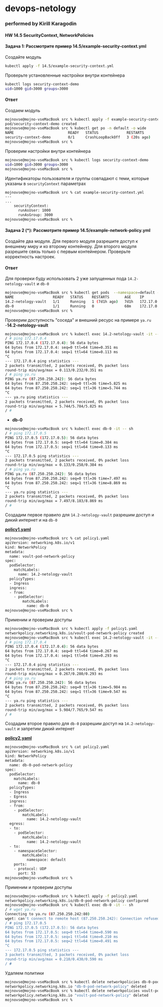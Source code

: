 # devops-netology
### performed by Kirill Karagodin
#### HW 14.5 SecurityContext, NetworkPolicies

#### Задача 1: Рассмотрите пример 14.5/example-security-context.yml

Создайте модуль
````bash
kubectl apply -f 14.5/example-security-context.yml
````
Проверьте установленные настройки внутри контейнера
````bash
kubectl logs security-context-demo
uid=1000 gid=3000 groups=3000
````
#### Ответ

Создаем модуль
````bash
mojnovse@mojno-vseMacBook src % kubectl apply -f example-security-context.yml
pod/security-context-demo created
mojnovse@mojno-vseMacBook src % kubectl get po -n default -o wide
NAME                         READY   STATUS             RESTARTS        AGE     IP            NODE       NOMINATED NODE   READINESS GATES
security-context-demo        0/1     CrashLoopBackOff   3 (20s ago)     74s     172.17.0.12   minikube   <none>           <none>
mojnovse@mojno-vseMacBook src %
````
Проверим настройки внутри контейнера
````bash
mojnovse@mojno-vseMacBook src % kubectl logs security-context-demo
uid=1000 gid=3000 groups=3000
mojnovse@mojno-vseMacBook src %
````
Идентификаторы пользователя и группы совпадают с теми, которые указаны в `securityContext` параметрах
````bash
mojnovse@mojno-vseMacBook src % cat example-security-context.yml
---
...
    securityContext:
      runAsUser: 1000
      runAsGroup: 3000
mojnovse@mojno-vseMacBook src %
````
#### Задача 2 (*): Рассмотрите пример 14.5/example-network-policy.yml

Создайте два модуля. Для первого модуля разрешите доступ к внешнему миру и ко второму контейнеру.
Для второго модуля разрешите связь только с первым контейнером. Проверьте корректность настроек.

#### Ответ

Для проверки буду использовать 2 уже запущенных пода `14.2-netology-vault` и `db-0`
````bash
mojnovse@mojno-vseMacBook src % kubectl get pods  --namespace=default -o wide
NAME                  READY   STATUS    RESTARTS       AGE    IP           NODE       NOMINATED NODE   READINESS GATES
14.2-netology-vault   1/1     Running   1 (7d1h ago)   7d1h   172.17.0.5   minikube   <none>           <none>
db-0                  1/1     Running   0              68m    172.17.0.4   minikube   <none>           <none>
mojnovse@mojno-vseMacBook src %

````
Проверим доступность "соседа" и внешний ресурс на примере `ya.ru`
-**14.2-netology-vault**
````bash
mojnovse@mojno-vseMacBook src % kubectl exec 14.2-netology-vault -it -- sh
/ # ping 172.17.0.4
PING 172.17.0.4 (172.17.0.4): 56 data bytes
64 bytes from 172.17.0.4: seq=0 ttl=64 time=0.351 ms
64 bytes from 172.17.0.4: seq=1 ttl=64 time=0.113 ms
^C
--- 172.17.0.4 ping statistics ---
2 packets transmitted, 2 packets received, 0% packet loss
round-trip min/avg/max = 0.113/0.232/0.351 ms
/ # ping ya.ru
PING ya.ru (87.250.250.242): 56 data bytes
64 bytes from 87.250.250.242: seq=0 ttl=36 time=5.825 ms
64 bytes from 87.250.250.242: seq=1 ttl=36 time=5.744 ms
^C
--- ya.ru ping statistics ---
2 packets transmitted, 2 packets received, 0% packet loss
round-trip min/avg/max = 5.744/5.784/5.825 ms
/ #
````
- **db-0**
````bash
mojnovse@mojno-vseMacBook src % kubectl exec db-0 -it -- sh
/ # ping 172.17.0.5
PING 172.17.0.5 (172.17.0.5): 56 data bytes
64 bytes from 172.17.0.5: seq=0 ttl=64 time=0.384 ms
64 bytes from 172.17.0.5: seq=1 ttl=64 time=0.133 ms
^C
--- 172.17.0.5 ping statistics ---
2 packets transmitted, 2 packets received, 0% packet loss
round-trip min/avg/max = 0.133/0.258/0.384 ms
/ # ping ya.ru
PING ya.ru (87.250.250.242): 56 data bytes
64 bytes from 87.250.250.242: seq=0 ttl=36 time=7.497 ms
64 bytes from 87.250.250.242: seq=1 ttl=36 time=8.869 ms
^C
--- ya.ru ping statistics ---
2 packets transmitted, 2 packets received, 0% packet loss
round-trip min/avg/max = 7.497/8.183/8.869 ms
/ #
````
Создадим первое правило для `14.2-netology-vault` разрешим доступ и дикий интернет и на `db-0`

[**policy1.yaml**](https://github.com/kirill-karagodin/devops-netology/blob/main/Netology_HWs/Cloukub/HW_14.5/src/policy1.yml)
````bash
mojnovse@mojno-vseMacBook src % cat policy1.yaml
apiVersion: networking.k8s.io/v1
kind: NetworkPolicy
metadata:
  name: voult-pod-network-policy
spec:
  podSelector:
    matchLabels:
      name: 14.2-netology-vault
  policyTypes:
  - Ingress
  ingress:
  - from:
    - podSelector:
        matchLabels:
          name: db-0
mojnovse@mojno-vseMacBook src %
````
Применим и проверим доступы
````bash
mojnovse@mojno-vseMacBook src % kubectl apply -f policy1.yaml
networkpolicy.networking.k8s.io/voult-pod-network-policy created
mojnovse@mojno-vseMacBook src % kubectl exec 14.2-netology-vault -it -- sh
/ # ping 172.17.0.4
PING 172.17.0.4 (172.17.0.4): 56 data bytes
64 bytes from 172.17.0.4: seq=0 ttl=64 time=0.267 ms
64 bytes from 172.17.0.4: seq=1 ttl=64 time=0.293 ms
^C
--- 172.17.0.4 ping statistics ---
2 packets transmitted, 2 packets received, 0% packet loss
round-trip min/avg/max = 0.267/0.280/0.293 ms
/ # ping ya.ru
PING ya.ru (87.250.250.242): 56 data bytes
64 bytes from 87.250.250.242: seq=0 ttl=36 time=5.984 ms
64 bytes from 87.250.250.242: seq=1 ttl=36 time=9.547 ms
^C
--- ya.ru ping statistics ---
2 packets transmitted, 2 packets received, 0% packet loss
round-trip min/avg/max = 5.984/7.765/9.547 ms
/ #
````
Создадим второе правило для `db-0` разрешим доступ на `14.2-netology-vault` и запретим дикий интернет

[**policy2.yaml**](https://github.com/kirill-karagodin/devops-netology/blob/main/Netology_HWs/Cloukub/HW_14.5/src/policy2.yml)
````bash
mojnovse@mojno-vseMacBook src % cat policy2.yaml
apiVersion: networking.k8s.io/v1
kind: NetworkPolicy
metadata:
  name: db-0-pod-network-policy
spec:
  podSelector:
    matchLabels:
      name: db-0
  policyTypes:
  - Ingress
  - Egress
  ingress:
  - from:
    - podSelector:
        matchLabels:
          name: 14.2-netology-vault
  egress:
  - to:
    - podSelector:
        matchLabels:
          name: 14.2-netology-vault
  - to:
    - namespaceSelector:
        matchLabels:
          namespace: default
    ports:
    - protocol: UDP
      port: 53
mojnovse@mojno-vseMacBook src %

````
Применим и проверим доступы
````bash
mojnovse@mojno-vseMacBook src % kubectl apply -f policy2.yaml
networkpolicy.networking.k8s.io/db-0-pod-network-policy configured
mojnovse@mojno-vseMacBook src % kubectl exec db-0 -it -- sh
/ # wget ya.ru
Connecting to ya.ru (87.250.250.242:80)
wget: can't connect to remote host (87.250.250.242): Connection refused
/ # ping 172.17.0.5
PING 172.17.0.5 (172.17.0.5): 56 data bytes
64 bytes from 172.17.0.5: seq=0 ttl=64 time=0.590 ms
64 bytes from 172.17.0.5: seq=1 ttl=64 time=0.210 ms
64 bytes from 172.17.0.5: seq=2 ttl=64 time=0.491 ms
^C
--- 172.17.0.5 ping statistics ---
3 packets transmitted, 3 packets received, 0% packet loss
round-trip min/avg/max = 0.210/0.430/0.590 ms
/ #
````
Удаляем политики
````bash
mojnovse@mojno-vseMacBook src % kubectl delete networkpolicies db-0-pod-network-policy
networkpolicy.networking.k8s.io "db-0-pod-network-policy" deleted
mojnovse@mojno-vseMacBook src % kubectl delete networkpolicies voult-pod-network-policy
networkpolicy.networking.k8s.io "voult-pod-network-policy" deleted
mojnovse@mojno-vseMacBook src %
````